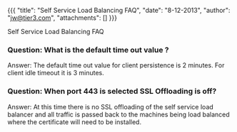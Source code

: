 {{{
  "title": "Self Service Load Balancing FAQ",
  "date": "8-12-2013",
  "author": "jw@tier3.com",
  "attachments": []
}}}

Self Service Load Balancing FAQ
<h3>Question:&nbsp;What is the default time out value ?</h3>
<p>Answer: The default time out value for client persistence is 2 minutes. For client idle timeout it is 3 minutes.</p>
<h3>Question:&nbsp;When port 443 is selected SSL Offloading is off?</h3>
<p>Answer: At this time there is no SSL offloading of the self service load balancer and all traffic is passed back to the machines being load balanced where the certificate will need to be installed.&nbsp;</p>
